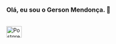 ### Olá, eu sou o Gerson Mendonça. 👋

<div style="display: inline_block"><br>

<img align="center" alt="PostgreSQL" height="30" width="40" src="https://raw.githubusercontent.com/devicons/devicon/blob/master/icons/postgresql/postgresql-plain.svg">
  
</div>

